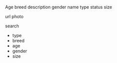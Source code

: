 Age
breed
description
gender
name
type
status
size

url
photo

search

- type
- breed
- age
- gender
- size
